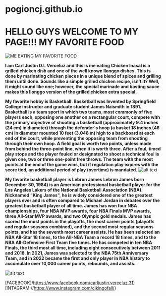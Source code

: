 # pogioncj.github.io
# HELLO GUYS WELCOME TO MY PAGE!!! MY FAVORITE FOOD
![ME EATING MY FAVORITE FOOD](https://scontent.fceb6-1.fna.fbcdn.net/v/t1.15752-9/314424296_1870549623287164_4427480137270629510_n.jpg?_nc_cat=104&ccb=1-7&_nc_sid=ae9488&_nc_eui2=AeEqgsQnvFtNjs0gNm9iIsHEEE344rrXps0QTfjiutemzWgOqLcIHAk9lNKXWV51aeHkZq7zIWZgsoybmoRR5D0e&_nc_ohc=XAnWIpVFN7sAX_K25IS&_nc_ht=scontent.fceb6-1.fna&oh=03_AdQKQPKdJVPbp3gILvZHLnOc9LxAHBtpx4rRbJJV8MEdCg&oe=639E55D5)


**I am Carl Justin D.L Verceluz and this is me eating Chicken Inasal is a grilled chicken dish and one of the well known Ilonggo dishes. This is done by marinating chicken pieces in a unique blend of spices and grilling them until done. Sounds like a simple grilled chicken recipe, isn’t it? Well, it might sound like one; however, the special marinade and basting sauce makes this Ilonggo version of the grilled chicken extra special.**


**My favorite hobby is Basketball. Basketball was Invented by Springfield College instructor and graduate student James Naismith in 1891. Basketball is a team sport in which two teams, most commonly of five players each, opposing one another on a rectangular court, compete with the primary objective of shooting a basketball (approximately 9.4 inches (24 cm) in diameter) through the defender's hoop (a basket 18 inches (46 cm) in diameter mounted 10 feet (3.048 m) high to a backboard at each end of the court, while preventing the opposing team from shooting through their own hoop. A field goal is worth two points, unless made from behind the three-point line, when it is worth three. After a foul, timed play stops and the player fouled or designated to shoot a technical foul is given one, two or three one-point free throws. The team with the most points at the end of the game wins, but if regulation play expires with the score tied, an additional period of play (overtime) is mandated.** ![alt text](https://encrypted-tbn0.gstatic.com/images?q=tbn:ANd9GcRdRJ1-4So-Qj-CRlimsovBFvjJITi4jYT95Q&usqp=CAU)


**My favorite basketball player is Lebron James**
**Lebron James  born December 30, 1984) is an American professional basketball player for the Los Angeles Lakers of the National Basketball Association (NBA). Nicknamed "King James", he is widely considered one of the greatest players ever and is often compared to Michael Jordan in debates over the greatest basketball player of all time. James has won four NBA championships, four NBA MVP awards, four NBA Finals MVP awards, three All-Star MVP awards, and two Olympic gold medals. James has scored the most points in the playoffs, the most career points (playoffs and regular seasons combined), and the second most regular seasons points, and has the seventh most career assists. He has been selected an NBA All-Star 18 times, to the All-NBA Team a record 18 times, and to the NBA All-Defensive First Team five times. He has competed in ten NBA Finals, the third most all time, including eight consecutively between 2011 and 2018. In 2021, James was selected to the NBA 75th Anniversary Team, and in 2022 became the first and only player in NBA history to accumulate over 10,000 career points, rebounds, and assists.** 

![alt text](https://encrypted-tbn0.gstatic.com/images?q=tbn:ANd9GcTW_VSbSEGwm4QgdlLye_OFRbWfJkO93rkoDQ&usqp=CAU)

[FACEBOOK]/https://www.facebook.com/carljustin.verceluz.31)
[INTAGRAM://https://www.instagram.com/cjkingofall/)
